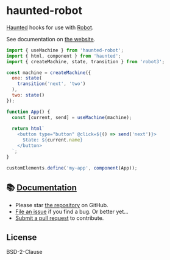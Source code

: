 # haunted-robot

[Haunted](https://github.com/matthewp/haunted) hooks for use with [Robot](https://thisrobot.life/).

See documentation on [the website](https://thisrobot.life/integrations/haunted-robot.html).

```js
import { useMachine } from 'haunted-robot';
import { html, component } from 'haunted';
import { createMachine, state, transition } from 'robot3';

const machine = createMachine({
  one: state(
    transition('next', 'two')
  ),
  two: state()
});

function App() {
  const [current, send] = useMachine(machine);
  
  return html`
    <button type="button" @click=${() => send('next')}>
      State: ${current.name}
    </button>
  `;
}

customElements.define('my-app', component(App));
```

## 📚 [Documentation](https://thisrobot.life/integrations/haunted-robot.html)

* Please star [the repository](https://github.com/matthewp/haunted-robot) on GitHub.
* [File an issue](https://github.com/matthewp/haunted-robot/issues) if you find a bug. Or better yet...
* [Submit a pull request](https://github.com/matthewp/haunted-robot/compare) to contribute.

## License

BSD-2-Clause